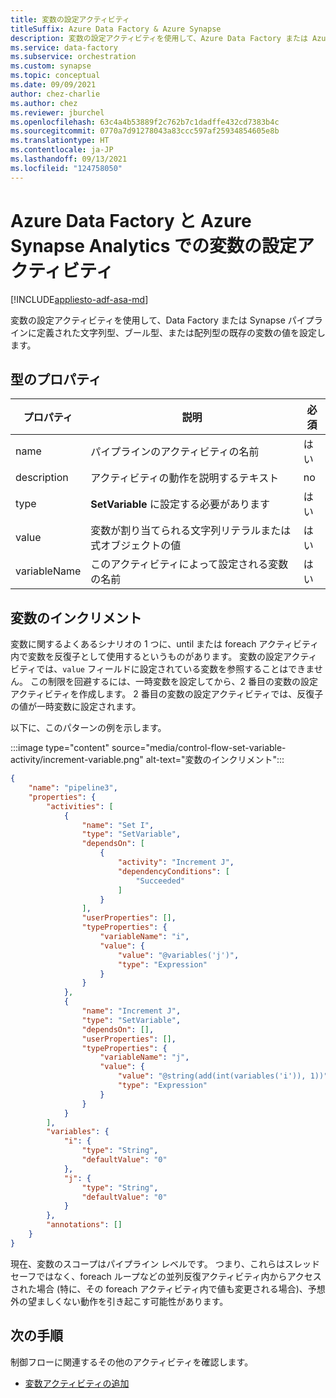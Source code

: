 ```yaml
---
title: 変数の設定アクティビティ
titleSuffix: Azure Data Factory & Azure Synapse
description: 変数の設定アクティビティを使用して、Azure Data Factory または Azure Synapse Analytics のパイプラインに定義された既存の変数の値を設定する方法について説明します。
ms.service: data-factory
ms.subservice: orchestration
ms.custom: synapse
ms.topic: conceptual
ms.date: 09/09/2021
author: chez-charlie
ms.author: chez
ms.reviewer: jburchel
ms.openlocfilehash: 63c4a4b53889f2c762b7c1dadffe432cd7383b4c
ms.sourcegitcommit: 0770a7d91278043a83ccc597af25934854605e8b
ms.translationtype: HT
ms.contentlocale: ja-JP
ms.lasthandoff: 09/13/2021
ms.locfileid: "124758050"
---
```

# <a name="set-variable-activity-in-azure-data-factory-and-azure-synapse-analytics"></a>Azure Data Factory と Azure Synapse Analytics での変数の設定アクティビティ
[!INCLUDE[appliesto-adf-asa-md](includes/appliesto-adf-asa-md.md)]

変数の設定アクティビティを使用して、Data Factory または Synapse パイプラインに定義された文字列型、ブール型、または配列型の既存の変数の値を設定します。

## <a name="type-properties"></a>型のプロパティ

プロパティ | 説明 | 必須
-------- | ----------- | --------
name | パイプラインのアクティビティの名前 | はい
description | アクティビティの動作を説明するテキスト | no
type | **SetVariable** に設定する必要があります | はい
value | 変数が割り当てられる文字列リテラルまたは式オブジェクトの値 | はい
variableName | このアクティビティによって設定される変数の名前 | はい

## <a name="incrementing-a-variable"></a>変数のインクリメント

変数に関するよくあるシナリオの 1 つに、until または foreach アクティビティ内で変数を反復子として使用するというものがあります。 変数の設定アクティビティでは、`value` フィールドに設定されている変数を参照することはできません。 この制限を回避するには、一時変数を設定してから、2 番目の変数の設定アクティビティを作成します。 2 番目の変数の設定アクティビティでは、反復子の値が一時変数に設定されます。 

以下に、このパターンの例を示します。

:::image type="content" source="media/control-flow-set-variable-activity/increment-variable.png" alt-text="変数のインクリメント":::

``` json
{
    "name": "pipeline3",
    "properties": {
        "activities": [
            {
                "name": "Set I",
                "type": "SetVariable",
                "dependsOn": [
                    {
                        "activity": "Increment J",
                        "dependencyConditions": [
                            "Succeeded"
                        ]
                    }
                ],
                "userProperties": [],
                "typeProperties": {
                    "variableName": "i",
                    "value": {
                        "value": "@variables('j')",
                        "type": "Expression"
                    }
                }
            },
            {
                "name": "Increment J",
                "type": "SetVariable",
                "dependsOn": [],
                "userProperties": [],
                "typeProperties": {
                    "variableName": "j",
                    "value": {
                        "value": "@string(add(int(variables('i')), 1))",
                        "type": "Expression"
                    }
                }
            }
        ],
        "variables": {
            "i": {
                "type": "String",
                "defaultValue": "0"
            },
            "j": {
                "type": "String",
                "defaultValue": "0"
            }
        },
        "annotations": []
    }
}
```

現在、変数のスコープはパイプライン レベルです。 つまり、これらはスレッド セーフではなく、foreach ループなどの並列反復アクティビティ内からアクセスされた場合 (特に、その foreach アクティビティ内で値も変更される場合)、予想外の望ましくない動作を引き起こす可能性があります。

## <a name="next-steps"></a>次の手順
制御フローに関連するその他のアクティビティを確認します。 

- [変数アクティビティの追加](control-flow-append-variable-activity.md)
